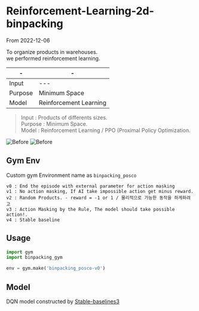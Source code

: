 # Reinforcement-Learning-2d-binpacking
From 2022-12-06

To organize products in warehouses.  
we performed reinforcement learning.  

|-|-|
|---|---|
|Input|---|
|Purpose|Minimum Space|
|Model|Reinforcement Learning|
> Input   : Products of differents sizes.  
> Purpose : Minimum Space.  
> Model   : Reinforcement Learning / PPO (Proximal Policy Optimization.

![Before]('./docs/v4_before.gif')
![Before]('./docs/v4_before.gif')

## Gym Env

Custom gym Environment name as `binpacking_posco`
```text
v0 : End the episode with external parameter for action masking
v1 : No action masking, If AI take impossible action get minus reward.
v2 : Random Products. - reward = -1 or 1 / 물리적으로 가능한 동작을 하게하려고
v3 : Action Masking by the Rule, The model should take possible action!.
v4 : Stable baseline
```

## Usage

``` python
import gym
import binpacking_gym

env = gym.make('binpacking_posco-v0')
```

## Model

DQN model constructed by [Stable-baselines3]()
